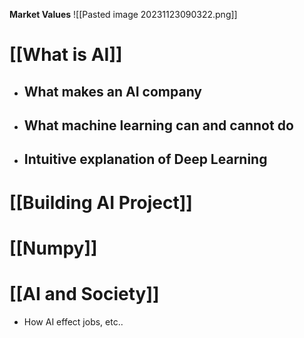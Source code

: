 **Market Values**
![[Pasted image 20231123090322.png]]

# [[What is AI]] 

+ ## What makes an AI company

+ ## What machine learning can and cannot do

+ ## Intuitive explanation of Deep Learning


# [[Building AI Project]] 


# [[Numpy]] 


# [[AI and Society]] 
+ How AI effect jobs, etc..

